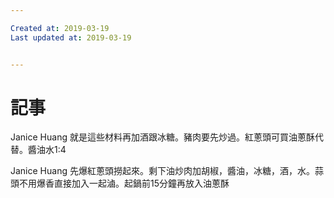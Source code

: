 ```yaml
---

Created at: 2019-03-19
Last updated at: 2019-03-19


---
```


# 記事


Janice Huang 就是這些材料再加酒跟冰糖。豬肉要先炒過。紅蔥頭可買油蔥酥代替。醬油水1:4

Janice Huang 先爆紅蔥頭撈起來。剩下油炒肉加胡椒，醬油，冰糖，酒，水。蒜頭不用爆香直接加入一起滷。起鍋前15分鐘再放入油蔥酥

